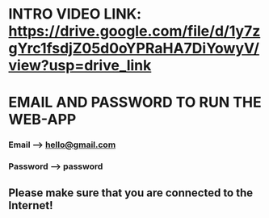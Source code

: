 
# INTRO VIDEO LINK: https://drive.google.com/file/d/1y7zgYrc1fsdjZ05d0oYPRaHA7DiYowyV/view?usp=drive_link


# EMAIL AND PASSWORD TO RUN THE WEB-APP
### Email --> hello@gmail.com
### Password --> password

## Please make sure that you are connected to the Internet!
